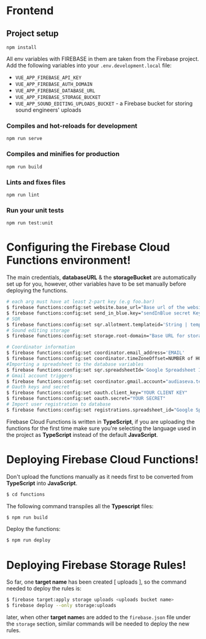 # Frontend

## Project setup

```
npm install
```

All env variables with FIREBASE in them are taken from the Firebase project.
Add the following variables into your `.env.development.local` file:

- `VUE_APP_FIREBASE_API_KEY`
- `VUE_APP_FIREBASE_AUTH_DOMAIN`
- `VUE_APP_FIREBASE_DATABASE_URL`
- `VUE_APP_FIREBASE_STORAGE_BUCKET`
- `VUE_APP_SOUND_EDITING_UPLOADS_BUCKET` - a Firebase bucket for storing sound engineers' uploads

### Compiles and hot-reloads for development

```
npm run serve
```

### Compiles and minifies for production

```
npm run build
```

### Lints and fixes files

```
npm run lint
```

### Run your unit tests

```
npm run test:unit
```

# Configuring the Firebase Cloud Functions environment!

The main credentials, **databaseURL** & the **storageBucket** are automatically set up for you, however, other variables have to be set manually before deploying the functions.

```sh
# each arg must have at least 2-part key (e.g foo.bar)
$ firebase functions:config:set website.base_url="Base url of the website"
$ firebase functions:config:set send_in_blue.key="sendInBlue secret Key"
# SQR
$ firebase functions:config:set sqr.allotment.templateid='String | template name'
# Sound editing storage
$ firebase functions:config:set storage.root-domain="Base URL for storage buckets"

# Coordinator information
$ firebase functions:config:set coordinator.email_address='EMAIL'
$ firebase functions:config:set coordinator.timeZoneOffset=NUMBER of HOURs
#Importing a spreadsheet to the database variables
$ firebase functions:config:set sqr.spreadsheetId='Google Spreadsheet ID'
# Gmail account triggers
$ firebase functions:config:set coordinator.gmail.account="audiaseva.test@gmail.com"
# Oauth keys and secret
$ firebase functions:config:set oauth.client_key="YOUR CLIENT KEY"
$ firebase functions:config:set oauth.secret="YOUR SECRET"
# Import user registration to database
$ firebase functions:config:set registrations.spreadsheet_id="Google Spreadsheet ID"
```

Firebase Cloud Functions is written in **TypeScript**, if you are uploading the functions for the first time make sure you're selecting the language used in the project as **TypeScript** instead of the default **JavaScript**.

# Deploying Firebase Cloud Functions!

Don't upload the functions manually as it needs first to be converted from **TypeScript** into **JavaScript**.

```sh
$ cd functions
```

The following command transpiles all the **Typescript** files:

```sh
$ npm run build
```

Deploy the functions:

```sh
$ npm run deploy
```

# Deploying Firebase Storage Rules!

So far, one **target name** has been created [ uploads ], so the command needed to deploy the rules is:

```sh
$ firebase target:apply storage uploads <uploads bucket name>
$ firebase deploy --only storage:uploads
```

later, when other **target name**s are added to the `firebase.json` file under the `storage` section, similar commands will be needed to deploy the new rules.
